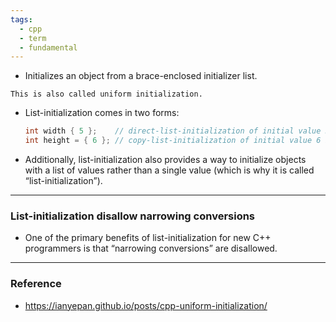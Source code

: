 ```yaml
---
tags:
  - cpp
  - term
  - fundamental
---
```


- Initializes an object from a brace-enclosed initializer list. 

```ad-note
This is also called uniform initialization.
```
- List-initialization comes in two forms:
	```cpp
	int width { 5 };    // direct-list-initialization of initial value 5 into variable width (preferred) // both explicit and non-explicit constructors are considered
	int height = { 6 }; // copy-list-initialization of initial value 6 into variable height (rarely used) // both explicit and non-explicit constructors are considered, but only non-explicit constructors may be called
	```
- Additionally, list-initialization also provides a way to initialize objects with a list of values rather than a single value (which is why it is called “list-initialization”).

---

### List-initialization disallow narrowing conversions
- One of the primary benefits of list-initialization for new C++ programmers is that “narrowing conversions” are disallowed.

---

### Reference

- https://ianyepan.github.io/posts/cpp-uniform-initialization/